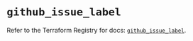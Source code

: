 # `github_issue_label`

Refer to the Terraform Registry for docs: [`github_issue_label`](https://registry.terraform.io/providers/integrations/github/5.45.0/docs/resources/issue_label).
